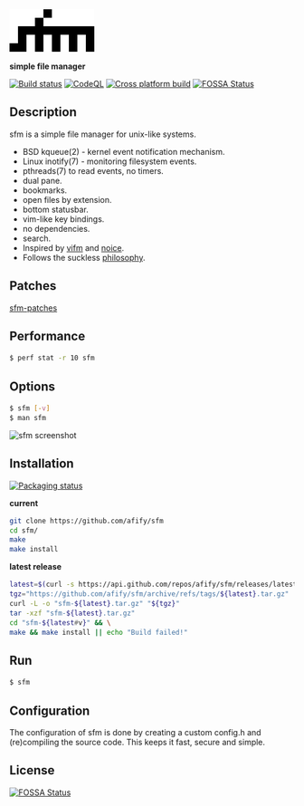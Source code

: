 <img src="https://raw.githubusercontent.com/afify/sfm/main/sfm.png" alt="sfm logo"/>

**simple file manager**

[![Build status](https://ci.appveyor.com/api/projects/status/goq88ahjyvtjrui2?svg=true)](https://ci.appveyor.com/project/afify/sfm)
[![CodeQL](https://github.com/afify/sfm/actions/workflows/github-code-scanning/codeql/badge.svg)](https://github.com/afify/sfm/actions/workflows/github-code-scanning/codeql)
[![Cross platform build](https://github.com/afify/sfm/actions/workflows/action.yaml/badge.svg)](https://github.com/afify/sfm/actions/workflows/action.yaml)
[![FOSSA Status](https://app.fossa.com/api/projects/git%2Bgithub.com%2Fafify%2Fsfm.svg?type=shield)](https://app.fossa.com/projects/git%2Bgithub.com%2Fafify%2Fsfm?ref=badge_shield)

Description
------------
sfm is a simple file manager for unix-like systems.
* BSD kqueue(2) - kernel event notification mechanism.
* Linux inotify(7) - monitoring filesystem events.
* pthreads(7) to read events, no timers.
* dual pane.
* bookmarks.
* open files by extension.
* bottom statusbar.
* vim-like key bindings.
* no dependencies.
* search.
* Inspired by [vifm](https://vifm.info/) and [noice](https://git.2f30.org/noice/).
* Follows the suckless [philosophy](https://suckless.org/philosophy/).

Patches
-------
[sfm-patches](https://github.com/afify/sfm-patches)

Performance
------------
```sh
$ perf stat -r 10 sfm
```

Options
-------
```sh
$ sfm [-v]
$ man sfm
```
<img src="https://afify.dev/img/sfm_sc.png" alt="sfm screenshot" width="800"/>

Installation
------------
<a href="https://repology.org/project/sfm-afify/versions">
    <img src="https://repology.org/badge/vertical-allrepos/sfm-afify.svg" alt="Packaging status">
</a>

**current**
```sh
git clone https://github.com/afify/sfm
cd sfm/
make
make install
```
**latest release**
```sh
latest=$(curl -s https://api.github.com/repos/afify/sfm/releases/latest | grep -o '"tag_name": "[^"]*' | cut -d'"' -f4)
tgz="https://github.com/afify/sfm/archive/refs/tags/${latest}.tar.gz"
curl -L -o "sfm-${latest}.tar.gz" "${tgz}"
tar -xzf "sfm-${latest}.tar.gz"
cd "sfm-${latest#v}" && \
make && make install || echo "Build failed!"
```

Run
---
```sh
$ sfm
```

Configuration
-------------
The configuration of sfm is done by creating a custom config.h
and (re)compiling the source code. This keeps it fast, secure and simple.


## License
[![FOSSA Status](https://app.fossa.com/api/projects/git%2Bgithub.com%2Fafify%2Fsfm.svg?type=large)](https://app.fossa.com/projects/git%2Bgithub.com%2Fafify%2Fsfm?ref=badge_large)